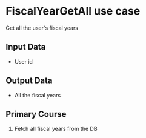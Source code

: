 # FiscalYearGetAll use case

Get all the user's fiscal years

## Input Data

- User id

## Output Data

- All the fiscal years

## Primary Course

1. Fetch all fiscal years from the DB
